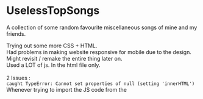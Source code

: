 # UselessTopSongs
A collection of some random favourite miscellaneous songs of mine and my friends.

Trying out some more CSS + HTML. <br>
Had problems in making website responsive for mobile due to the design. Might revisit / remake the entire thing later on. <br>
Used a LOT of js. In the html file only.
<br>
<br>
2 Issues : <br>
`caught TypeError: Cannot set properties of null (setting 'innerHTML')` Whenever trying to import the JS code from the <script> tag in HTML to an external .js file an error is thrown. <br>
Site looks DOGSHIT on mobile. Designed with only web in mind.
